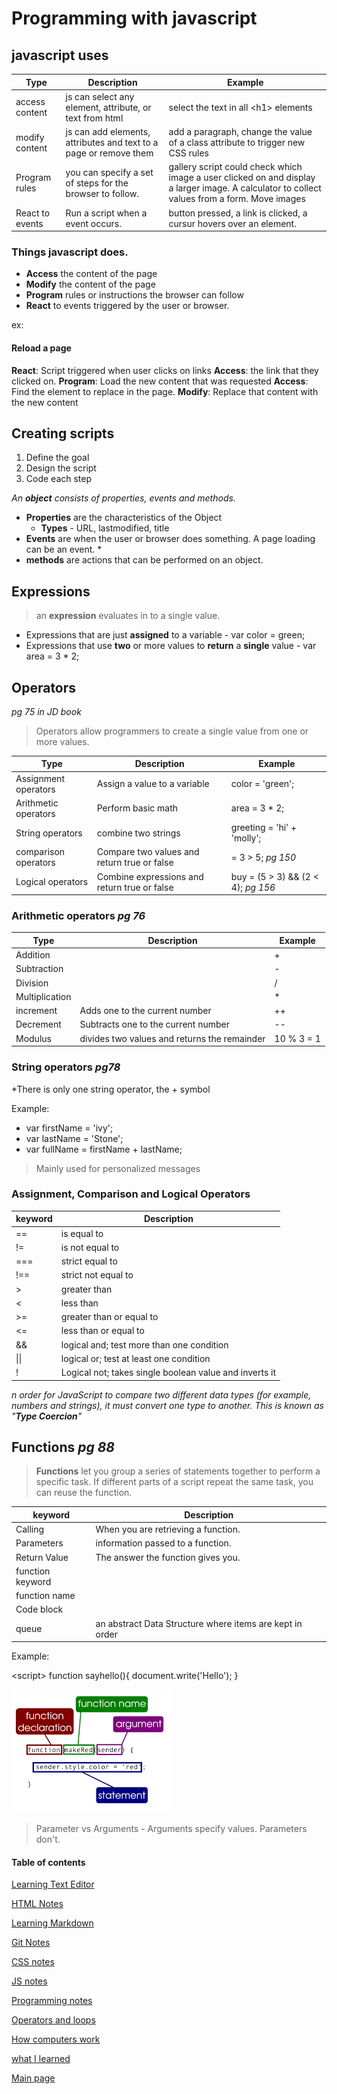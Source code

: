 # Programming with javascript

## javascript uses

Type| Description| Example
---- | ---- | ----
access content| js can select any element, attribute, or text from html| select the text in all \<h1> elements
modify content| js can add elements, attributes and text to a page or remove them| add a paragraph, change the value of a class attribute to trigger new CSS rules
Program rules| you can specify a set of steps for the browser to follow.| gallery script could check which image a user clicked on and display a larger image. A calculator to collect values from a form. Move images
React to events| Run a script when a event occurs.| button pressed, a link is clicked, a cursur hovers over an element.

### Things javascript does.

* **Access** the content of the page
* **Modify** the content of the page
* **Program** rules or instructions the browser can follow
* **React** to events triggered by the user or browser.

ex: 
#### Reload a page
**React**: Script triggered when user clicks on links
**Access**: the link that they clicked on.
**Program**: Load the new content that was requested
**Access**: Find the element to replace in the page.
**Modify**: Replace that content with the new content

## Creating scripts

1. Define the goal
2. Design the script
3. Code each step

*An **object** consists of properties, events and methods.*
* **Properties** are the characteristics of the Object
    * **Types** - URL, lastmodified, title
* **Events** are when the user or browser does something. A page loading can be an event.
    * 
* **methods** are actions that can be performed on an object.





## Expressions

> an **expression** evaluates in to a single value.
* Expressions that are just **assigned** to a variable - var color = green;
* Expressions that use **two** or more values to **return** a **single** value - var area = 3 * 2;

## Operators
*pg 75 in JD book*
> Operators allow programmers to create a single value from one or more values.

Type| Description| Example
---- | ---- | ----
Assignment operators| Assign a value to a variable| color = 'green';
Arithmetic operators| Perform basic math| area = 3 * 2;
String operators| combine two strings| greeting = 'hi' + 'molly';
comparison operators|Compare two values and return true or false| = 3 > 5; *pg 150*
Logical operators| Combine expressions and return true or false| buy = (5 > 3) && (2 < 4); *pg 156*

### Arithmetic operators *pg 76*
Type| Description| Example
---- | ---- | ----
Addition|| +
Subtraction|| -
Division|| /
Multiplication|| *
increment| Adds one to the current number| ++
Decrement| Subtracts one to the current number| --
Modulus| divides two values and returns the remainder| 10 % 3 = 1

### String operators *pg78*

*There is only one string operator, the + symbol

Example:
* var firstName = 'ivy';
* var lastName = 'Stone';
* var fullName = firstName + lastName;

> Mainly used for personalized messages

### Assignment, Comparison and Logical Operators
keyword| Description
---- | ---- 
==| is equal to
!=| is not equal to
===| strict equal to
!==| strict not equal to
\>| greater than
<| less than
\>=| greater than or equal to
<=| less than or equal to
&&| logical and; test more than one condition
\|\|| logical or; test at least one condition
!| Logical not; takes single boolean value and inverts it

*n order for JavaScript to compare two different data types (for example, numbers and strings), it must convert one type to another. This is known as "**Type Coercion**"*

## Functions *pg 88*

> **Functions** let you group a series of statements together to perform a specific task. If different parts of a script repeat the same task, you can reuse the function.

keyword| Description
---- | ---- 
Calling| When you are retrieving a function.
Parameters| information passed to a function.
Return Value| The answer the function gives you.
function keyword|
function name|
Code block|
queue| an abstract Data Structure where items are kept in order
Example: 

\<script> function sayhello(){
    document.write('Hello');
}
</script>

![functions](images/functons.png)

> Parameter vs Arguments - Arguments specify values. Parameters don't.

#### Table of contents
[Learning Text Editor](https://will-ing.github.io/learning-journal/learn-text-editor)

[HTML Notes](https://will-ing.github.io/learning-journal/html-notes)

[Learning Markdown](https://will-ing.github.io/learning-journal/learning-markdown)

[Git Notes](https://will-ing.github.io/learning-journal/git-notes)

[CSS notes](https://will-ing.github.io/learning-journal/css-notes)

[JS notes](https://will-ing.github.io/learning-journal/js-notes)

[Programming notes](https://will-ing.github.io/learning-journal/progjs-notes)

[Operators and loops](https://will-ing.github.io/learning-journal/operatorsandloops)

[How computers work](https://will-ing.github.io/learning-journal/howcmpwrk)

[what I learned](https://will-ing.github.io/learning-journal/what-i-learned)

[Main page](https://will-ing.github.io/learning-journal/)